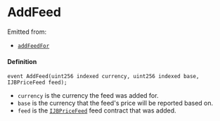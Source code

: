 # AddFeed

Emitted from:

* [`addFeedFor`](/docs/v4/deprecated/v3/api/contracts/jbprices/write/addfeed.md)

#### Definition

```
event AddFeed(uint256 indexed currency, uint256 indexed base, IJBPriceFeed feed);
```

* `currency` is the currency the feed was added for.
* `base` is the currency that the feed's price will be reported based on.
* `feed` is the [`IJBPriceFeed`](/docs/v4/deprecated/v3/api/interfaces/ijbpricefeed.md) feed contract that was added.

